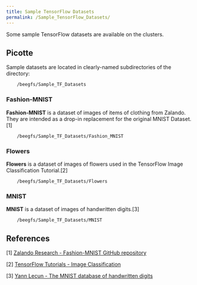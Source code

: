 ```yaml
---
title: Sample TensorFlow Datasets
permalink: /Sample_TensorFlow_Datasets/
---
```


Some sample TensorFlow datasets are available on the clusters.

Picotte
-------

Sample datasets are located in clearly-named subdirectories of the
directory:

`    /beegfs/Sample_TF_Datasets`

### Fashion-MNIST

**Fashion-MNIST** is a dataset of images of items of clothing from
Zalando. They are intended as a drop-in replacement for the original
MNIST Dataset.[1]

`    /beegfs/Sample_TF_Datasets/Fashion_MNIST`

### Flowers

**Flowers** is a dataset of images of flowers used in the TensorFlow
Image Classification Tutorial.[2]

`    /beegfs/Sample_TF_Datasets/Flowers`

### MNIST

**MNIST** is a dataset of images of handwritten digits.[3]

`    /beegfs/Sample_TF_Datasets/MNIST`

References
----------

<references/>

[1] [Zalando Research - Fashion-MNIST GitHub repository](https://github.com/zalandoresearch/fashion-mnist)

[2] [TensorFlow Tutorials - Image Classification](https://www.tensorflow.org/tutorials/images/classification)

[3] [Yann Lecun - The MNIST database of handwritten digits](http://yann.lecun.com/exdb/mnist/)